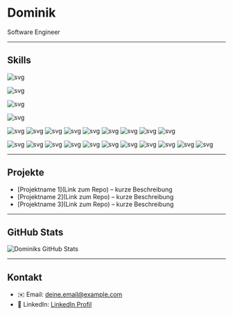 # Dominik

Software Engineer

---

## Skills
![svg](https://github.com/tandpfun/skill-icons/blob/main/icons/C.svg)

![svg](https://github.com/tandpfun/skill-icons/blob/main/icons/CS.svg)

![svg](https://github.com/tandpfun/skill-icons/blob/main/icons/Gradle-Dark.svg)

![svg](https://github.com/tandpfun/skill-icons/blob/main/icons/HTML.svg)

![svg](https://github.com/tandpfun/skill-icons/blob/main/icons/JavaScript.svg)
![svg](https://github.com/tandpfun/skill-icons/blob/main/icons/MongoDB.svg)
![svg](https://github.com/tandpfun/skill-icons/blob/main/icons/MySQL-Dark.svg)
![svg](https://github.com/tandpfun/skill-icons/blob/main/icons/MySQL-Light.svg)
![svg](https://github.com/tandpfun/skill-icons/blob/main/icons/NodeJS-Dark.svg)
![svg](https://github.com/tandpfun/skill-icons/blob/main/icons/NodeJS-Light.svg)
![svg](https://github.com/tandpfun/skill-icons/blob/main/icons/Java-Dark.svg)
![svg](https://github.com/tandpfun/skill-icons/blob/main/icons/Java-Light.svg)
![svg](https://github.com/tandpfun/skill-icons/blob/main/icons/PHP-Dark.svg)

![svg](https://github.com/tandpfun/skill-icons/blob/main/icons/PHP-Light.svg)
![svg](https://github.com/tandpfun/skill-icons/blob/main/icons/PostgreSQL-Dark.svg)
![svg](https://github.com/tandpfun/skill-icons/blob/main/icons/PostgreSQL-Light.svg)
![svg](https://github.com/tandpfun/skill-icons/blob/main/icons/Postman.svg)
![svg](https://github.com/tandpfun/skill-icons/blob/main/icons/R-Dark.svg)
![svg](https://github.com/tandpfun/skill-icons/blob/main/icons/R-Light.svg)
![svg](https://github.com/tandpfun/skill-icons/blob/main/icons/StackOverflow-Dark.svg)
![svg](https://github.com/tandpfun/skill-icons/blob/main/icons/StackOverflow-Light.svg)
![svg](https://github.com/tandpfun/skill-icons/blob/main/icons/TypeScript.svg)
![svg](https://github.com/tandpfun/skill-icons/blob/main/icons/Windows-Light.svg)
![svg](https://github.com/tandpfun/skill-icons/blob/main/icons/Windows-Dark.svg)

---

## Projekte
- [Projektname 1](Link zum Repo) – kurze Beschreibung
- [Projektname 2](Link zum Repo) – kurze Beschreibung
- [Projektname 3](Link zum Repo) – kurze Beschreibung

---

## GitHub Stats
![Dominiks GitHub Stats](https://github-readme-stats.vercel.app/api?username=Dominik-Ender&show_icons=true&theme=radical)

---

## Kontakt
- ✉️ Email: deine.email@example.com
- 💼 LinkedIn: [LinkedIn Profil](https://www.linkedin.com/in/deinprofil)
